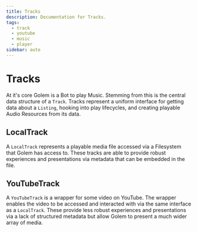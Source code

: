 ```yaml
---
title: Tracks
description: Documentation for Tracks.
tags:
  - track
  - youtube
  - music
  - player
sidebar: auto
---
```


# Tracks

At it's core Golem is a Bot to play Music. Stemming from this is the central data structure of a `Track`. Tracks represent a uniform interface for getting data about a `Listing`, hooking into play lifecycles, and creating playable Audio Resources from its data.

## LocalTrack <badge text="Music" type="music-badge"/> 

A `LocalTrack` represents a playable media file accessed via a Filesystem that Golem has access to. These tracks are able to provide robust experiences and presentations via metadata that can be embedded in the file.

## YouTubeTrack <badge text="Youtube" type="youtube-badge"/>

A `YouTubeTrack` is a wrapper for some video on YouTube. The wrapper enables the video to be accessed and interacted with via the same interface as a `LocalTrack`. These provide less robust experiences and presentations via a lack of structured metadata but allow Golem to present a much wider array of media.
